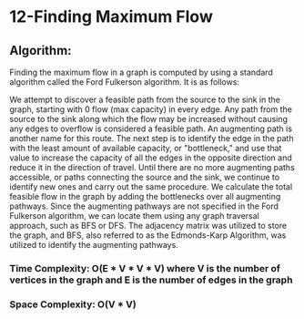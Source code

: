 # 12-Finding Maximum Flow

## Algorithm:

Finding the maximum flow in a graph is computed by using a standard algorithm called the Ford Fulkerson algorithm. It is as follows:

We attempt to discover a feasible path from the source to the sink in the graph, starting with 0 flow (max capacity) in every edge. Any path from the source to the sink along which the flow may be increased without causing any edges to overflow is considered a feasible path. An augmenting path is another name for this route. The next step is to identify the edge in the path with the least amount of available capacity, or "bottleneck," and use that value to increase the capacity of all the edges in the opposite direction and reduce it in the direction of travel.  Until there are no more augmenting paths accessible, or paths connecting the source and the sink, we continue to identify new ones and carry out the same procedure. We calculate the total feasible flow in the graph by adding the bottlenecks over all augmenting pathways. Since the augmenting pathways are not specified in the Ford Fulkerson algorithm, we can locate them using any graph traversal approach, such as BFS or DFS. The adjacency matrix was utilized to store the graph, and BFS, also referred to as the Edmonds-Karp Algorithm, was utilized to identify the augmenting pathways.

### Time Complexity: O(E * V * V * V) where V is the number of vertices in the graph and E is the number of edges in the graph

### Space Complexity: O(V * V)